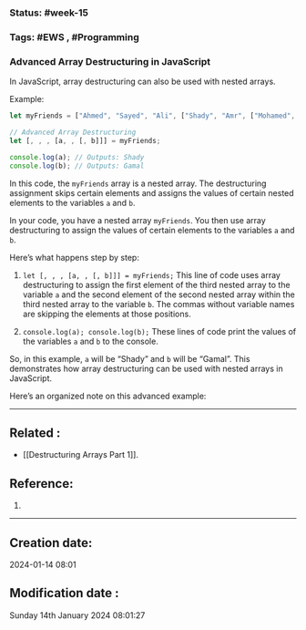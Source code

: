 
### Status: #week-15

### Tags: #EWS  , #Programming 


### Advanced Array Destructuring in JavaScript

In JavaScript, array destructuring can also be used with nested arrays.

Example:

```javascript
let myFriends = ["Ahmed", "Sayed", "Ali", ["Shady", "Amr", ["Mohamed", "Gamal"]]];

// Advanced Array Destructuring
let [, , , [a, , [, b]]] = myFriends;

console.log(a); // Outputs: Shady
console.log(b); // Outputs: Gamal
````

In this code, the `myFriends` array is a nested array. The destructuring assignment skips certain elements and assigns the values of certain nested elements to the variables `a` and `b`.


In your code, you have a nested array `myFriends`. You then use array destructuring to assign the values of certain elements to the variables `a` and `b`.

Here’s what happens step by step:

1. `let [, , , [a, , [, b]]] = myFriends;` This line of code uses array destructuring to assign the first element of the third nested array to the variable `a` and the second element of the second nested array within the third nested array to the variable `b`. The commas without variable names are skipping the elements at those positions.
    
2. `console.log(a); console.log(b);` These lines of code print the values of the variables `a` and `b` to the console.
    

So, in this example, `a` will be “Shady” and `b` will be “Gamal”. This demonstrates how array destructuring can be used with nested arrays in JavaScript.

Here’s an organized note on this advanced example:




______________________________________________________________________


## Related : 

- [[Destructuring Arrays Part 1]].

## Reference: 

1.  


---

  ## Creation date: 
  
  2024-01-14 08:01 
  
  
   ## Modification date :
   
   Sunday 14th January 2024 08:01:27